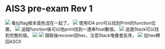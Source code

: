 # **AIS3 pre-exam Rev 1**
![](https://i.imgur.com/gYGREt6.png)
看似flag根本竟色混在一起了。
![](https://i.imgur.com/7NUXrzL.png)
使用IDA pro可以找到Print的function位置。
![](https://i.imgur.com/ssmF8fC.png)
追蹤function後可以他print找到一連串float數值。
![](https://i.imgur.com/Q3LII0E.png)
追進Stack可以找到完整的值。
![](https://i.imgur.com/5aOHDQy.png)
![](https://i.imgur.com/Pr6fRJq.png)
擷取後recover回hex，注意Stack堆疊會反序。
![](https://i.imgur.com/VMABlFh.png)
從hex轉回ASCII